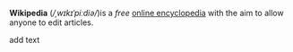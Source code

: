 **Wikipedia** (*/ˌwɪkɪˈpiːdiə/*)is a _free_ [online encyclopedia](https://exmale.com) with the aim to allow anyone to edit articles.

add text
